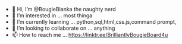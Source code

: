 - 👋 Hi, I’m @BougieBianka the naughty nerd
- 👀 I’m interested in ... most thinga
- 🌱 I’m currently learning ... python,sql,html,css.js,command prompt,
- 💞️ I’m looking to collaborate on ... anything
- 📫 How to reach me ... https://linktr.ee/BrilliantlyBougieBoard4u

<!---
BougieBianka/BougieBianka is a ✨ special ✨ repository because its `README.md` (this file) appears on your GitHub profile.
You can click the Preview link to take a look at your changes.
--->
